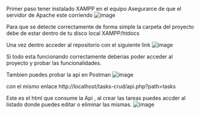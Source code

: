 Primer paso tener instalado XAMPP en el equipo
Asegurarce de que el servidor de Apache este corriendo
![image](https://github.com/user-attachments/assets/9e7d74c6-e116-4adb-ac66-a2f831fd9246)

Para que se detecte correctamente de forma simple la carpeta del proyecto debe de estar dentro de tu disco local XAMPP/htdocs

Una vez dentro acceder al repositorio con el siguiente link
![image](https://github.com/user-attachments/assets/88c13df8-b2da-4842-b56f-a6726ad488e9)

Si todo esta funcionando correctamente deberias poder acceder al proyecto y probar las funcionalidades.

Tambien puedes probar la api en Postman
![image](https://github.com/user-attachments/assets/506d5258-31de-45f3-a7c2-97d1333bfaea)

con el mismo enlace 
http://localhost/tasks-crud/api.php?path=tasks


Este es el html que consume la Api , al crear las tareas puedes accder al listado donde puedes editar o eliminar las mismas.
![image](https://github.com/user-attachments/assets/c18fabe6-3760-4aeb-8938-aa323a5de322)
